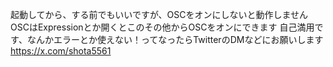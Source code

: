 
起動してから、する前でもいいですが、OSCをオンにしないと動作しません
OSCはExpressionとか開くとこのその他からOSCをオンにできます
自己満用です、なんかエラーとか使えない！ってなったらTwitterのDMなどにお願いします
https://x.com/shota5561
